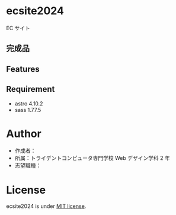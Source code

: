 # ecsite2024

EC サイト

## 完成品

<!-- 完成後、ここにURLを貼ってください。-->

## Features

<!-- サイト名、扱っている商品について -->
<!-- セールスポイントや差別化などを説明する。-->

## Requirement

- astro 4.10.2
- sass 1.77.5

<!-- 追加したライブラリやプラグインを追記します。 -->

# Author

- 作成者：
- 所属：トライデントコンピュータ専門学校 Web デザイン学科 2 年
- 志望職種：

# License

ecsite2024 is under [MIT license](https://en.wikipedia.org/wiki/MIT_License).
